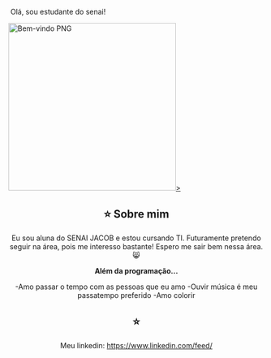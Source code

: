 


<img align="center" alt="" src="./src/header-gif.gif"> Olá, sou estudante do senai!


  <a href="https://github.com/Anaa-souza">
    <img itemprop="contentUrl" data-original="https://pngimg.com/uploads/welcome/welcome_PNG19.png" src="https://pngimg.com/uploads/welcome/welcome_PNG19.png" alt="Bem-vindo PNG" title="Bem-vindo PNG" style="border:0;width:auto;width: 330px;max-height:550px;">>
  </a>
</div>
<br>

<div align="center">


## ⭐️ Sobre mim

Eu sou aluna do SENAI JACOB e estou cursando TI. Futuramente pretendo seguir na área, pois me interesso bastante! Espero me sair bem nessa área. 😸

<div align="center">
 
<b>Além da programação...</b>

-Amo passar o tempo com as pessoas que eu amo 
-Ouvir música é meu passatempo preferido 
-Amo colorir 

<div align="center">
 

## ⭐️ 
Meu linkedin: https://www.linkedin.com/feed/















#


